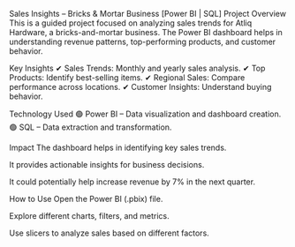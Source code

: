 Sales Insights – Bricks & Mortar Business [Power BI | SQL]
Project Overview
This is a guided project focused on analyzing sales trends for Atliq Hardware, a bricks-and-mortar business. The Power BI dashboard helps in understanding revenue patterns, top-performing products, and customer behavior.

Key Insights
✔ Sales Trends: Monthly and yearly sales analysis.
✔ Top Products: Identify best-selling items.
✔ Regional Sales: Compare performance across locations.
✔ Customer Insights: Understand buying behavior.

Technology Used
🟢 Power BI – Data visualization and dashboard creation.
🟢 SQL – Data extraction and transformation.

Impact
The dashboard helps in identifying key sales trends.

It provides actionable insights for business decisions.

It could potentially help increase revenue by 7% in the next quarter.

How to Use
Open the Power BI (.pbix) file.

Explore different charts, filters, and metrics.

Use slicers to analyze sales based on different factors.
